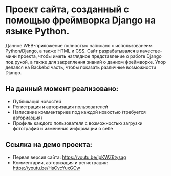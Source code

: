 # Проект сайта, созданный с помощью фреймворка Django на языке Python.
Данное WEB-приложение полностью написано с использованеим Python/Django, а также HTML и CSS. Сайт разрабатывался в качестве-мини проекта, чтобы иметь наглядное представление о работе Django под рукой, а также для закрепления знаний о данном фреймворке. Упор делался на Backebd часть, чтобы показать различные возможности Django.

## На данный момент реализовано:
* Публикация новостей
* Регистрация и авторизация пользователей
* Написание комментариев под каждой новостью (требуется авториазция)
* Профиль каждого пользователя с возможностью загрузки фотографий и изменения информации о себе


## Ссылка на демо проекта: 
+ Первая версия сайта: https://youtu.be/lpKWZ6tysag
+ Комментарии, авторизация и регистрация: https://youtu.be/HsCvcYuxGCw
